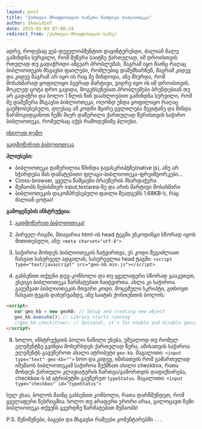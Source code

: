 ```yaml
---
layout: post
title: "ქართული შრიფტისთვის საწერი მარტივი ბიბლიოთეკა"
author: ShavidzeT
date: 2015-01-03 07:00:24
redirect_from: /ქართული-შრიფტისთვის-საწე/
---
```

ადრე, როდესაც ვებ-დეველოპმენტით დავინტერესდი, ძალიან მალე გამიჩდნა სურვილი, რომ მეწერა საიტზე ქართულად, იმ დროისთვის რთულად თუ გადაჭრიდი ამგვარ პრობლემას, მაგრამ იყო მაინც რაღაც ბიბლიოთეკის მსგავსი ფაილები, რომლებიც დამემხარნენ, მაგრამ კიდევ და კიდევ მაგრამ არ იყო ის რაც მე მინდოდა, ანუ მსურდა, რომ მოსახმარად ყოფილიყო ბევრად მარტივი, ვიდრე იყო ის იმ დროისთვის. მოკლედ ცოტა დრო გავიდა, მოგეხსენებათ პრობლემები ბრუნდებიან თუ არ გადაჭრი და ბოლო 1 წლის წინ დაახლოებით გამიჩდნა სურვილი, რომ მე დამეწერა მსგავსი ბიბლიოთეკა, ოღონდ უნდა ყოფილიყო რაღაც გაუმჯობესებული, დღესაც ამ კოდში მცირე ცვლილება შევიტანე და მინდა წარმოგიდგინოთ ჩემს მიერ დაწერილი ქართულად წერისთვის საჭირო ბიბლიოთეკა, რომელსაც აქვს რამოდენიმე პლიუსი.

[იხილეთ დემო](https://dl.dropboxusercontent.com/u/174720494/Web-Run/devtime/geo-kb/index.html)

[გადმოწერეთ ბიბლიოთეკა](https://dl.dropboxusercontent.com/u/174720494/Web-Run/devtime/geo-kb/geo-kb.min.js)

**პლიუსები:**

* ბიბლიოთეკა დაწერილია წმინდა ჯავასკრიპტზე(native js), ანუ არ სჭირდება მას დამატებითი ფლაგი-ბიბლიოთეკა-ფრეიმვორკები...
* Cross-browser, ყველა წამყავნი ბრაუზერის მხარდაჭერა
* მუშაობს ნებისმიერ input,textarea-ზე და არის მარტივი მოსახმარი
* ბიბლიოთეკის დაკომპრესებული ფაილი შეადგენს 1.68KB-ს, რაც ძალიან ცოტაა!

**გამოყენების ინსტრუქცია:**

1. [გადმოწერეთ ბიბლიოთეკა!](https://dl.dropboxusercontent.com/u/174720494/Web-Run/devtime/geo-kb/geo-kb.min.js)
2. პირველ რიგში, მთავარია html-ის head ტეგში ენკოდინგი სწორად იყოს მითითებული, ანუ: `<meta charset="utf-8">`
4. საჭიროა მოხდეს ბიბლიოთეკის ჩატვირთვა, ეს კოდი შეგიძლიათ ჩასვათ სასურველ ადგილას, სასურველია head ტაგში: `<script type="text/javascript" src="geo-kb.min.js"></script>`

6. გახსენით თქვენი დევ-კონსოლი და თუ ყველაფერი სწორად გააკეთეთ, ესეიგი ბიბლიოთეკა წარმატებით ჩაიტვირთა. ახლა კი საჭიროა გავუშვათ ბიბლიოთეკის მთვარი კოდი. მოცემული სკრიპტი, გთხოვთ ჩასვათ ტეგის დახურვამდე, ანუ საიტის ქონთენთის ბოლოს:

```html
<script>
   var geo_kb = new geoKB; // Setup and creating new object
   geo_kb.execute(); // Library starts running
   //geo_kb.check(true); // Optional, it's for enable and disable georgian typing language
</script>
```

8.  ხოლო, ინსტრუქციის ბოლო ნაწილი ეხება, უშუალოდ თუ რომელ ელემენტზე გვინდა მოხერხდეს ქართულად წერა, ამისათვის საჭიროა ელემენტს გავუწეროთ ახალი ატრიბუტი `geo-kb`. მაგალითი: `<input type="text" geo-kb="">`
ხოო და კიდევ, იმისათვის რომ გამართულად იმუშაოს ბიბლიოთეკამ საჭიროა შექმნათ ახალი checkbox, რათა მოხდეს ქართული კლავიატურის ჩართვა/გამორთვის დაფიქსირება, checkbox-ს id ატრიბუტში გაუწერეთ `typeStatus`. მაგალითი: `<input type="checkbox" id="typeStatus">`

სულ ესაა, ბოლოს მაინც გახსენით კონსოლი, რათა დარწმუნდეთ, რომ ყველაფერი წესრიგშია. ხოლო თუ არაფერი ერორი არაა, გილოცავთ ჩემი ბიბლიოთეკა თქვენს გვერდზე წარმატებით მუშაობს!

P.S. შენიშვნები, ბაგები და მსგავსი რამეები კომენტარებში . . .
